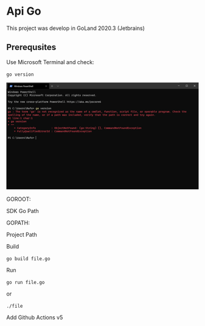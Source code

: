 # Api Go
This project was develop in GoLand 2020.3 (Jetbrains)

## Prerequsites
Use Microsoft Terminal and check:

`go version`

![Go not install](/doc/img/img1.png "Go not install locally")

GOROOT:

SDK Go Path

GOPATH:

Project Path


Build

`go build file.go`

Run

`go run file.go`

or

`./file`

Add Github Actions v5
